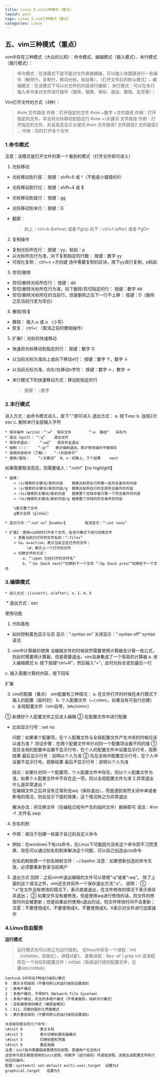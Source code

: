 ```yaml
---
title: Linux_5.vim三种模式（重点）
layout: post
tags: Linux_5.vim三种模式（重点）
categories: Linux
---
```

## 五、vim三种模式（重点）

vim中存在三种模式（大众的认知）：命令模式、编辑模式（输入模式）、末行模式（尾行模式）：

> 命令模式：在该模式下是不能对文件直接编辑，可以输入快捷键进行一些操作（删除行，复制行，移动光标，粘贴等），（打开文件后的默认模式）；
> 编辑模式：在该模式下可以对文件的内容进行编辑；
> 末行模式：可以在末行输入命令来对文件进行操作（搜索、替换、保存、退出、撤销、高亮等）；

Vim打开文件的方式（4种）：

> \#vim 文件路径	作用：打开指定的文件
> \#vim  +数字  +文件路径	作用：打开指定的文件，并且将光标移动到指定行
> \#vim  +/关键词  文件路径	作用：打开指定的文件，并且高亮显示关键词
> \#vim  文件路径1  文件路径2  文件路径3  ... 	作用：同时打开多个文件

### 1.命令模式

注意：该模式是打开文件的第一个看到的模式（打开文件即可进入）

1. 光标移动

- 光标移动到行首：	按键：shift+6 或 ^（不能是小键盘的6）

- 光标移动到行位：	按键：shift+4 或 $

- 光标移动到首行：	按键：gg

- 光标移动到末行：	按键：G

- 翻屏：

  > 向上：ctrl+b (before)  或者  PgUp
  > 向下：ctrl+f  (after)  或者  PgDn

2. 复制操作

- 复制光标所在行：	按键：yy，粘贴：p
- 以光标所在行为准，向下复制指定的行数：	按键：数字  yy
- 可视化复制：	ctrl+v  +方向键   选中需要复制的区块，按下yy进行复制，p粘贴

3. 剪切/删除

- 剪切/删除光标所在行：	按键：dd
- 剪切/删除光标所在行为准，向下删除/剪切指定的行：	按键：数字  dd
- 剪切/删除光标所在的当前行，但是删除之后下一行不上移：	按键：D（删除之后当前行变为空白）

4. 撤销/恢复

- 撤销：	输入:u  或  u	（小写）
- 恢复：	ctrl+r	（取消之前的撤销操作）

5. 扩展1：光标的快速移动

- 快速将光标移动到指定的行：	按键：数字  G

- 以当前光标为准向上或向下移动n行：	按键：数字  ↑，数字  ↓

- 以当前光标为准，向左/右移动n字符：	按键：数字  ←，数字  →

- 末行模式下的快速移动方式：移动到指定的行

  > 按键：   : 数字

### 2.末行模式

进入方式：由命令模式进入，按下":"即可进入
退出方式：
	a. 按下esc
	b. 连按2次esc
	c. 删除末行全部输入字符
	

```
* 保存操作（write）：“:w”	保存文件		“:w  路径”   另存为
* 退出（quit）：	“:q”	退出文件
* 保存并退出：	“:wq”	保存并且退出
* 强制（！）：	“:q!”	表示强制退出，刚才修改操作不做保存
* 调用外部命令（了解）：	“:!外部命令”	
* 搜索/查找：	“/关键词”	N、n：切换上、下个结果	next
```

如果需要取消高亮，则需要输入：“:nohl”【no highlight】
	

```
* 替换：
	> :s/搜索的关键词/新的内容	替换光标所在行的第一处符合条件的内容
	> :s/搜索的关键词/新的内容/g	替换光标所在行的全部符合条件的内容
	> :%s/搜索的关键词/新的内容	替换整个文档中每行第一个符合条件的内容
	> :%s/搜索的关键词/新的内容/g	替换整个文档的符合条件的内容
	
	%表示整个文件
	g表示全局（global）

* 显示行号：“:set nu”【number】		取消显示：“:set nonu”

* 扩展2：使用vim同时打开多个文件，在末行模式下进行切换文件
	> 查看当前已打开的文件名称：“:files”
	> %a，a=active，表示当前正在打开的文件；
	      \#，表示上一个打开的文件
	> 切换文件的方式：
		a. “:open 已经打开的文件名”
		b. “:bn（back next）”切换到下一个文件	“:bp（back prev）”切换到下一个文件
```

### 3.编辑模式

```
* 进入方式：i(insert)、a(after)、o、I、A、O
```

​	* 退出方式：esc

使用功能

1. 代码着色

- 如何控制着色显示与否
  显示：“:syntax on”
  关闭显示：“:syntax off”	syntax语法

2. vim中计算器的使用
   当编辑文件的时候突然需要使用计算器去计算一些公式，则此时需要用计算器，但是需要退出，vim自身集成了一个简易的计算器
     a. 进入编辑模式
     b. 按下按键“ctrl+R”，然后输入“=”，此时光标会变到最后一行

  c. 输入需要计算的内容，按下回车

  扩展

3. vim的配置（重点）
   vim配置有三种情况：
     a. 在文件打开的时候在末行模式下输入的配置（临时的）
     b. 个人配置文件（~/.vimrc，如果没有可自行创建）
     c. 全局配置文件（vim自带，/etc/vimrc）

  ① 新建好个人配置文件之后进入编辑
  ② 在配置文件中进行配置

- 比如显示行号：set nu

  问题：如果某个配置项，在个人配置文件与全局配置文件产生冲突的时候应该以谁为准？
  测试步骤：在两个配置文件中针对同一个配置项设置不同的值
  	① 现在全局的配置中设置不显示行号，在个人的配置文件中设置显示行号，观察结果
  	最后显示行号：说明以个人为准
  	② 先在全局中配置显示行号，在个人中设置不显示行号，观察结果
  	最后不显示行号：说明以个人为准

  	结论：如果针对同一个配置项，个人配置文件中存在，则以个人配置文件为准，如果个人配置文件中不存在这一项，则以全局配置文件为准
  2.异常退出
     什么是异常退出？	 
     在编辑文件之后并没有正常的去wq（保存退出），而是遇到突然关闭中单或者断电的情况，则会显示下面的效果，这个情况称之为异常退出

  解决办法：将交换文件（在编程过程中产生的临时文件）删掉即可
  语法：\#rm  -f  .文件名.swp

4. 别名机制

- 作用：相当于创建一些属于自己的自定义命令
- 例如：在windows下有cls命令，在Linux下可能因为没有这个命令而不习惯清屏。现在可以通过别名机制来解决这个问题，可以自己创造出cls命令

  别名机制依靠一个别名映射文件：~/.bashrc
  注意：如果想新创造的命令生效，必须要重新登录当前用户

5. 退出方式
   回顾：之前vim中退出编辑的文件可以使用“:q”或者“:wq”。
     除了上面的这个语法之外，vim还支持另外一个保存退出方法“:x”。
     说明：
     	① “:x”在文件没有修改的情况下，表示直接退出，在文件修改的情况下表示保存并退出；
     	② 如果文件没有被修改，但是使用wq进行修改的话，则文件的修改时间会被更新；但是如果此时使用x退出的话，则文件修改时间不会更新；
     注意：不要使用成X，不要使用成X，不要使用成X。X表示对文件进行加密操作

### 4.Linux自由服务

**运行模式**

> 运行模式也可以称之为运行级别。
> 在linux中存在一个进程：init（initialize，初始化），进程id是1。
> 查看进程：#ps  -ef | grep init	
> 该进程存在一个对应的配置文件：inittab（系统运行级别配置文件，位置/etc/inittab）

```
Centos6.5中存在7种运行级别/模式
0 ：表示关机级别（不要将默认的运行级别设置成0）
1 ：单用户模式
2 ：多用户模式，不带NFS（Network File Sysetem）
3 ：多用户模式，完全的多用户模式（不带桌面的，纯命令行模式）
4 ：没有被使用的模式（被保留模式）
5 ：X11，完整的图形化界面模式
6 ：表示重启级别（不要将默认的运行级别设置成6）

与该级别相关的几个命令：
\#init 0 		表示关机
\#init 3		表示切换到服务器模式
\#init 5		切换到图形界面
\#init 6		重启电脑
注意：init指令需要超级管理员的权限，普通用户无法执行
这些命令其实都是调用的init进程，将数字（运行级别）传递给进程，进程去读配置文件执行对应的操作。
配置：systemctl set-default multi-user.target  设置为3        graphical.target   设置为5
```